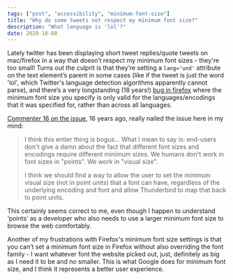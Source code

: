 ```yaml
---
tags: ["post", "accessibility", "minimum-font-size"]
title: "Why do some tweets not respect my minimum font size?"
description: "What language is 'lol'?"
date: 2020-10-08
---
```


Lately twitter has been displaying short tweet replies/quote tweets on mac/firefox in a way that doesn’t respect my minimum font sizes - they're too small! Turns out the culprit is that they’re setting a `lang='und'` attribute on the text element’s parent in some cases (like if the tweet is just the word 'lol', which Twitter's language detection algorithms apparently cannot parse), and there’s a very longstanding (18 years!) [bug in firefox](https://bugzilla.mozilla.org/show_bug.cgi?id=181722) where the minimum font size you specify is only valid for the languages/encodings that it was specified for, rather than across all languages.

[Commenter 16 on the issue](https://bugzilla.mozilla.org/show_bug.cgi?id=181722#c16), 16 years ago, really nailed the issue here in my mind: 

> I think this entier thing is bogus... What I mean to say is: end-users don't
give a damn about the fact that different font sizes and encodings require
different minimum sizes. We humans don't work in font sizes in "points". We work
in "visual size".
> 
> I think we should find a way to allow the user to set the minimum visual size
(not in point units) that a font can have, regardless of the underlying encoding
and font and allow Thunderbird to map that back to point units.

This certainly seems correct to me, even though I happen to understand ‘points’ as a developer who also needs to use a larger minimum font size to browse the web comfortably. 

Another of my frustrations with Firefox's minimum font size settings is that you can’t set a minimum font size in Firefox without also overriding the font family - I want whatever font the website picked out, just, definitely as big as I need it to be and no smaller. This is what Google does for minimum font size, and I think it represents a better user experience. 


